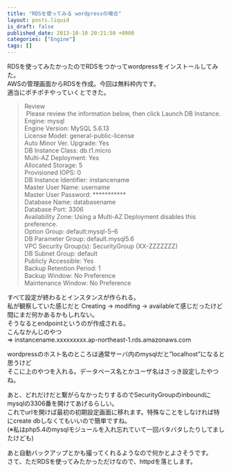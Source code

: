 ```yaml
---
title: "RDSを使ってみる wordpressの場合"
layout: posts.liquid
is_draft: false
published_date: 2013-10-10 20:21:50 +0900
categories: ["Engine"]
tags: []
---
```


RDSを使ってみたかったのでRDSをつかってwordpressをインストールしてみた。  
AWSの管理画面からRDSを作成。今回は無料枠内です。  
適当にポチポチやっていくとできた。

> Review  
> &nbsp;Please review the information below, then click Launch DB Instance. Engine: mysql&nbsp;  
> Engine Version: MySQL 5.6.13&nbsp;  
> License Model: general-public-license&nbsp;  
> Auto Minor Ver. Upgrade: Yes&nbsp;  
> DB Instance Class: db.t1.micro&nbsp;  
> Multi-AZ Deployment: Yes&nbsp;  
> Allocated Storage: 5&nbsp;  
> Provisioned IOPS: 0&nbsp;  
> DB Instance Identifier: instancename&nbsp;  
> Master User Name: username&nbsp;  
> Master User Password: \*\*\*\*\*\*\*\*\*\*\*&nbsp;  
> Database Name: databasename&nbsp;  
> Database Port: 3306&nbsp;  
> Availability Zone: Using a Multi-AZ Deployment disables this preference.&nbsp;  
> Option Group: default:mysql-5–6&nbsp;  
> DB Parameter Group: default.mysql5.6&nbsp;  
> VPC Security Group(s): SecurityGroup (XX-ZZZZZZZ)&nbsp;  
> DB Subnet Group: default&nbsp;  
> Publicly Accessible: Yes&nbsp;  
> Backup Retention Period: 1&nbsp;  
> Backup Window: No Preference&nbsp;  
> Maintenance Window: No Preference

すべて設定が終わるとインスタンスが作られる。  
私が観察していた感じだと Creating -\> modifing -\> availableて感じだったけど間にまだ何かあるかもしれない。  
そうなるとendpointというのが作成される。  
こんなかんじのやつ  
=\> instancename.xxxxxxxxx.ap-northeast-1.rds.amazonaws.com

wordpressのホスト名のところは通常サーバ内のmysqlだと”localhost”になると思うけど  
そこに上のやつを入れる。データベース名とかユーザ名はさっき設定したやつね。

あと、どれだけだと繋がらなかったりするのでSecurityGroupのinboundにmysqlの3306番を開けてあげるらしい。  
これでurlを開けば最初の初期設定画面に移れます。特殊なことをしなければ特にcreate dbしなくてもいいので簡単ですね。  
(※私はphp5.4のmysqlモジュールを入れ忘れていて一回バタバタしたりしてましたけども)

あと自動バックアップとかも撮ってくれるようなので何かとよさそうです。  
さて、ただRDSを使ってみたかっただけなので、httpdを落とします。


